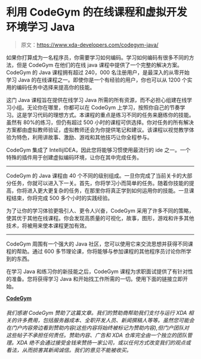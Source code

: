 # 利用 CodeGym 的在线课程和虚拟开发环境学习 Java

> 原文：<https://www.xda-developers.com/codegym-java/>

如果你打算成为一名程序员，你需要学习如何编码。学习如何编码有很多不同的方法，但是 CodeGym 在他们的在线 java 课程中提供了一个完整的解决方案。CodeGym 的 Java 课程拥有超过 240，000 名注册用户，是最深入的从零开始学习 Java 的在线课程之一。即使你是一个有经验的用户，你也可以从 1200 个实用的编码任务中选择来提高你的技能。

这门 Java 课程旨在提供在线学习 Java 所需的所有资源，而不必担心组建在线学习小组。无论你在哪里，你都可以在 CodeGym 上学习，按照你自己的节奏学习。这是学习代码的理想方式。本课程的重点是练习不同的任务来磨练你的技能。虽然有 80%的练习，但仍有超过 500 小时的课程可供选择。你对任务的所有解决方案都由虚拟教师验证，虚拟教师还会为你提供笔记和建议。该课程以视觉教学体验为特色，利用讲故事、激励、游戏和其他技巧让你全程参与。

CodeGym 集成了 IntellijIDEA，因此您将能够习惯使用最流行的 ide 之一。一个特殊的插件用于创建虚拟编码环境，让你在其中完成任务。

* * *

CodeGym 的 Java 课程由 40 个不同的级别组成。一旦你完成了当前关卡的大部分任务，你就可以进入下一关。首先，你将学习小而简单的任务。随着你技能的提高，你将进入更大更复杂的任务，在那里你将真正学到如何运用你的技能。一旦课程结束，你将完成 500 多个小时的实践经验。

为了让你的学习体验更吸引人、更令人兴奋，CodeGym 采用了许多不同的策略，使其优于其他在线课程。你会发现高质量的可视化，故事，图形，游戏和许多其他技术，将被用来使本课程更加有效。

* * *

CodeGym 周围有一个强大的 Java 社区，您可以使用它来交流思想并获得不同课程的帮助。通过 600 多节理论课，你将能够与参加课程的其他程序员讨论你所学到的东西。

在学习 Java 和练习你的新技能之后，CodeGym 课程为求职面试提供了有针对性的准备。您将获得学习 Java 和开始找工作所需的一切。使用下面的链接立即开始。

[**CodeGym**](https://codegym.cc/)

###### 我们感谢 CodeGym 赞助了这篇文章。我们的赞助商帮助我们支付与运行 XDA 相关的许多费用，包括服务器成本、全职开发人员、新闻撰稿人等等。虽然您可能会在门户内容旁边看到赞助内容(这些内容将始终被标记为赞助内容),但门户团队对这些帖子不承担任何责任。赞助内容、广告和 XDA 仓库完全由一个独立的团队管理。XDA 绝不会通过接受金钱来赞扬一家公司，或以任何方式改变我们的观点或看法，从而损害其新闻诚信。我们的意见不能被收买。